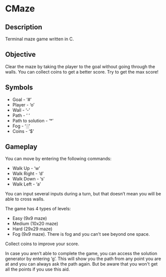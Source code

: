 # CMaze

## Description

Terminal maze game written in C.

## Objective

Clear the maze by taking the player to the goal without going through the walls. You can collect coins to get a better score. Try to get the max score!

## Symbols

- Goal - ‘#’
- Player - ‘o’
- Wall - ‘-’
- Path - ‘ ‘
- Path to solution - ‘\*’
- Fog - ‘░’
- Coins - ‘$’

## Gameplay

You can move by entering the following commands:

- Walk Up - ‘w’
- Walk Right - ‘d’
- Walk Down - ‘s’
- Walk Left - ‘a’

You can input several inputs during a turn, but that doesn’t mean you will be able to cross walls.

The game has 4 types of levels:

- Easy (9x9 maze)
- Medium (10x20 maze)
- Hard (29x29 maze)
- Fog (9x9 maze). There is fog and you can’t see beyond one space.

Collect coins to improve your score.

In case you aren’t able to complete the game, you can access the solution generator by entering ‘g’. This will show you the path from any point you are at and you can always ask the path again. But be aware that you won't get all the points if you use this aid.
